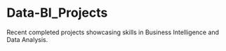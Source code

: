 # Data-BI_Projects
Recent completed projects showcasing skills in Business Intelligence and Data Analysis.
